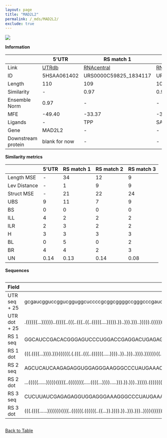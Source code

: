 ```yaml
---
layout: page
title: "MAD2L2"
permalink: /_mds/MAD2L2/
exclude: true
---
```




![](../../alns_9.28.22/aln_5HSAA061402_0.985.png?raw=true)


**Information**

| | 5'UTR       | RS match 1   | RS match 2  | RS match 3 |
| ---- | ----------- | ----------- | ----------- | ----------- |
| Link | <a href="http://utrdb.ba.itb.cnr.it/getutr/5HSAA061402/1" target="_blank" rel="noopener noreferrer">UTRdb</a>   | <a href="https://rnacentral.org/rna/URS0000C59825/1834117" target="_blank" rel="noopener noreferrer">RNAcentral</a>     |<a href="https://rnacentral.org/rna/URS0000C7FF3E/1734399" target="_blank" rel="noopener noreferrer">RNAcentral</a>  | <a href="https://rnacentral.org/rna/URS0000C3F996/394958" target="_blank" rel="noopener noreferrer">RNAcentral</a>   |
| ID | 5HSAA061402     | URS0000C59825_1834117     | URS0000C7FF3E_1734399     | URS0000C3F996_394958     |
| Length | 110     |  109    | 107   |  107    |
| Similarity | - | 0.97 | 0.96 | 0.96 |
| Ensemble Norm | 0.97 | - | - | - |
| MFE | -49.40 | -33.37 | -33.02 | -28.07 |
| Ligands | - | TPP | SAM | SAM |
| Gene | MAD2L2 | - | - | - |
| Downstream protein | blank for now    |    -    | -  | - |


**Similarity metrics**

| | 5'UTR       | RS match 1   | RS match 2  | RS match 3 |
| ---- | ----------- | ----------- | ----------- | ----------- |
| Length MSE | - | 34 | 12 | 9 |
| Lev Distance | - | 1 | 9 | 9 |
| Struct MSE | - | 21 | 22 | 24 |
| UBS| 9 | 11 | 7 | 9 |
| BS | 0 | 0 | 0 | 0 |
| ILL | 4 | 2 | 2 | 2 |
| ILR | 2 | 3 | 2 | 2 |
| H | 3 | 3 | 3 | 3 |
| BL | 0 | 5 | 0 | 2 |
| BR | 4 | 4 | 2 | 3 |
| UN | 0.14 | 0.13 | 0.14 | 0.08 |

**Sequences**


<div style="overflow-x:auto;">

<table>
<colgroup>
<col width="30%" />
<col width="70%" />
</colgroup>
<thead>
<tr class="header">
<th>Field</th>
<th>Description</th>
</tr>
</thead>
<tbody>
<tr>
<td markdown="span">UTR seq + 25 </td>
<td markdown="span"> gcgaucgguccggucgguggcuccccgcggcggggccgggcccgaucucgggcgggaaccgagcgcagagccgguagcgggaaggATGACCACGCTCACACGACAAGACC </td>
</tr>
<tr>
<td markdown="span">UTR dot + 25  </td>
<td markdown="span"> .((((((...))))))..(((((..(((..(((..((..(((((....))))).))..))).)))..))))).((((((((........)).)))).))...........
</td>
</tr>


<tr>
<td markdown="span">RS 1 seq </td>
<td markdown="span"> GGCAUCCGACACGGGAGUCCCUGGACCGAGGACUGAGAGUGGGCACGCCGCCCUUACCGUCACACCUGAUCCGGGUCAUGCCGGCGAAGGGAGGAGGAAAUGCAGGACU
</td>
</tr>


<tr>
<td markdown="span">RS 1 dot </td>
<td markdown="span"> (((.((((...)))).)))((((((.(.(((..(((..((((((.....))))..))..)))..)))).))))))((.(.((......)).).))..............
</td>
</tr>


<tr>
<td markdown="span">RS 2 seq </td>
<td markdown="span"> AGCUCAUCAAGAGAGGUGGAGGGAAGGGCCCUAUGAAACCCGGCAACCGGCAAAUGUACGGUGCCAAUUCCUGCAGGAUUGUCAUAUUCAGUCCUGAAAGAUGGGGG
</td>
</tr>


<tr>
<td markdown="span">RS 2 dot </td>
<td markdown="span"> ...(((((......)))))(((((..((((((((.....((((...)))).....))).)).)))..))))).((((((((.......))))))))...........
</td>
</tr>


<tr>
<td markdown="span">RS 3 seq </td>
<td markdown="span"> CUCUUAUCGAGAGAGGUGGAGGGAAAGGGCCCUAUGAAACCCGGCAACCUGUUUACACAAGGUGCCAAUUCCUGUAGAUUUAUUAAUCAUAAUCUACAAGAUAAGAA
</td>
</tr>


<tr>
<td markdown="span">RS 3 dot </td>
<td markdown="span"> (((.((((......)))))))((((..((((((.((((((..((...)).)))).))..))).)))..))))((((((((..........)))))))).........
</td>
</tr>

</tbody>
</table>


</div>


[Back to Table](../../display)

